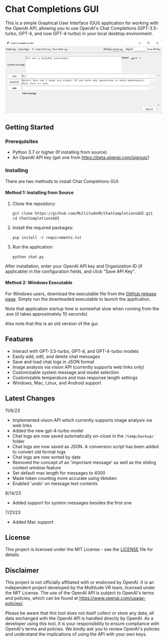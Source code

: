 # Chat Completions GUI

This is a simple Graphical User Interface (GUI) application for working with the OpenAI API, allowing you to use OpenAI's Chat Completions (GPT-3.5-turbo, GPT-4, and now GPT-4-turbo) in your local desktop environment.

![Screenshot of Chat Completions GUI](chat_completions_gui.png)

## Getting Started

### Prerequisites

- Python 3.7 or higher (If installing from source)
- An OpenAI API key (get one from https://beta.openai.com/signup/)

### Installing

There are two methods to install Chat Completions GUI:

#### Method 1: Installing from Source

1. Clone the repository:

    ```
    git clone https://github.com/MultitudeVR/ChatCompletionsGUI.git
    cd ChatCompletionsGUI
    ```

2. Install the required packages:

    `pip install -r requirements.txt`

3. Run the application:

    `python chat.py`

After installation, enter your OpenAI API key and Organization ID (if applicable) in the configuration fields, and click "Save API Key".

#### Method 2: Windows Executable

For Windows users, download the executable file from the [GitHub release page](https://github.com/MultitudeVR/ChatCompletionsGUI/releases/tag/v1.0.0). Simply run the downloaded executable to launch the application.

Note that application startup time is somewhat slow when running from the .exe (it takes approximately 10 seconds).

Also note that this is an old version of the gui.

## Features

- Interact with GPT-3.5-turbo, GPT-4, and GPT-4-turbo models
- Easily add, edit, and delete chat messages
- Save and load chat logs in JSON format
- Image analysis via vision API (currently supports web links only)
- Customizable system message and model selection
- Customizable temperature and max response length settings
- Windows, Mac, Linux, and Android support

## Latest Changes

11/6/23
- Implemented vision API which currently supports image analysis via web links
- Added the new gpt-4-turbo model
- Chat logs are now saved automatically on-close in the `/temp/backup/` folder
- Chat logs are now saved as JSON. A conversion script has been added to convert old format logs
- Chat logs are now sorted by date
- Removed the concept of an 'important message' as well as the sliding context window feature
- Set default max length for messages to 4000
- Made token counting more accurate using tiktoken
- Enabled 'undo' on message text contents

8/14/23
- Added support for system messages besides the first one

7/21/23
- Added Mac support

## License

This project is licensed under the MIT License - see the [LICENSE](LICENSE) file for details.

## Disclaimer

This project is not officially affiliated with or endorsed by OpenAI. It is an independent project developed by the Multitude VR team, licensed under the MIT License. The use of the OpenAI API is subject to OpenAI's terms and policies, which can be found at https://www.openai.com/usage-policies/.

Please be aware that this tool does not itself collect or store any data; all data exchanged with the OpenAI API is handled directly by OpenAI. As a developer using this tool, it is your responsibility to ensure compliance with OpenAI's terms and policies. We kindly ask you to review OpenAI's policies and understand the implications of using the API with your own keys.
